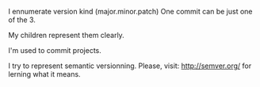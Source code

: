 I ennumerate version kind (major.minor.patch)
One commit can be just one of the 3.

My children represent them clearly.

I'm used to commit projects.  

I try to represent semantic versionning. 
Please, visit: http://semver.org/ for lerning what it means.